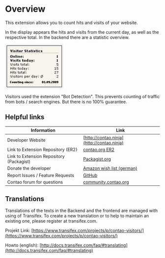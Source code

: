 # Overview

This extension allows you to count hits and visits of your website.

In the display appears the hits and visits from the current day, as well as the respective total. In the backend there are a statistic overview.

![Visitors Frontend](images/visitors_fe_all-en.jpg)

Visitors used the extension "Bot Detection". This prevents counting of traffic from bots / search engines. But there is no 100% guarantee.

## Helpful links

Information | Link
----------- | ----
Developer Website | [http://contao.ninja](http://contao.ninja)
Link to Extension Repository (ER2) | [contao.org ER2](https://contao.org/en/extension-list/view/visitors.en.html)
Link to Extension Repository (Packagist) | [Packagist.org](https://packagist.org/packages/bugbuster/visitors)
Donate the developer | [Amazon wish list (german)](http://www.amazon.de/wishlist/26HHEJOU03G76)
Report Issues / Feature Requests | [GitHub](https://github.com/BugBuster1701/visitors/issues)
Contao forum for questions | [community.contao.org](https://community.contao.org/en/forumdisplay.php?143)

## Translations

Translations of the texts in the Backend and the frontend  are managed with using of Transifex. 
To create a new translation or to help to maintain an existing one, please register at transifex.com.

Projekt Link: [https://www.transifex.com/projects/p/contao-visitors/](https://www.transifex.com/projects/p/contao-visitors/)

Howto (english): [http://docs.transifex.com/faq/#translating](http://docs.transifex.com/faq/#translating)


